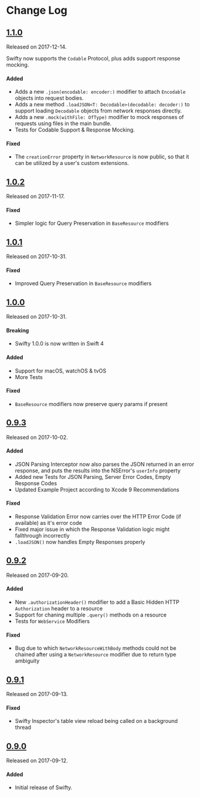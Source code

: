 # Change Log

## [1.1.0](https://github.com/Flipkart/Swifty/releases/tag/1.1.0)
Released on 2017-12-14.

Swifty now supports the `Codable` Protocol, plus adds support response mocking.

#### Added
- Adds a new `.json(encodable: encoder:)` modifier to attach `Encodable` objects into request bodies.
- Adds a new method `.loadJSON<T: Decodable>(decodable: decoder:)` to support loading `Decodable` objects from network responses directly.
- Adds a new `.mock(withFile: OfType)` modifier to mock responses of requests using files in the main bundle.
- Tests for Codable Support & Response Mocking.

#### Fixed
- The `creationError` property in `NetworkResource` is now public, so that it can be utilized by a user's custom extensions.

## [1.0.2](https://github.com/Flipkart/Swifty/releases/tag/1.0.2)
Released on 2017-11-17.

#### Fixed
- Simpler logic for Query Preservation in `BaseResource` modifiers

## [1.0.1](https://github.com/Flipkart/Swifty/releases/tag/1.0.1)
Released on 2017-10-31.

#### Fixed
- Improved Query Preservation in `BaseResource` modifiers

## [1.0.0](https://github.com/Flipkart/Swifty/releases/tag/1.0.0)
Released on 2017-10-31.

#### Breaking
- Swifty 1.0.0 is now written in Swift 4

#### Added
- Support for macOS, watchOS & tvOS
- More Tests

#### Fixed
- `BaseResource` modifiers now preserve query params if present

## [0.9.3](https://github.com/Flipkart/Swifty/releases/tag/0.9.3)
Released on 2017-10-02.

#### Added
- JSON Parsing Interceptor now also parses the JSON returned in an error response, and puts the results into the NSError's `userInfo` property
- Added new Tests for JSON Parsing, Server Error Codes, Empty Response Codes
- Updated Example Project according to Xcode 9 Recommendations

#### Fixed
- Response Validation Error now carries over the HTTP Error Code (if available) as it's error code
- Fixed major issue in which the Response Validation logic might fallthrough incorrectly
- `.loadJSON()` now handles Empty Responses properly

## [0.9.2](https://github.com/Flipkart/Swifty/releases/tag/0.9.2)
Released on 2017-09-20.

#### Added
- New `.authorizationHeader()` modifier to add a Basic Hidden HTTP `Authorization` header to a resource
- Support for chaning multiple `.query()` methods on a resource
- Tests for `WebService` Modifiers

#### Fixed
- Bug due to which `NetworkResourceWithBody` methods could not be chained after using a `NetworkResource` modifier due to return type ambiguity

## [0.9.1](https://github.com/Flipkart/Swifty/releases/tag/0.9.1)
Released on 2017-09-13.

#### Fixed
- Swifty Inspector's table view reload being called on a background thread

## [0.9.0](https://github.com/Flipkart/Swifty/releases/tag/0.9.0)
Released on 2017-09-12.

#### Added
- Initial release of Swifty.